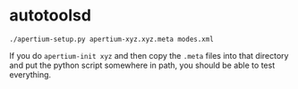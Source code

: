 # autotoolsd

```
./apertium-setup.py apertium-xyz.xyz.meta modes.xml
```

If you do `apertium-init xyz` and then copy the `.meta` files into that directory and put the python script somewhere in path, you should be able to test everything.